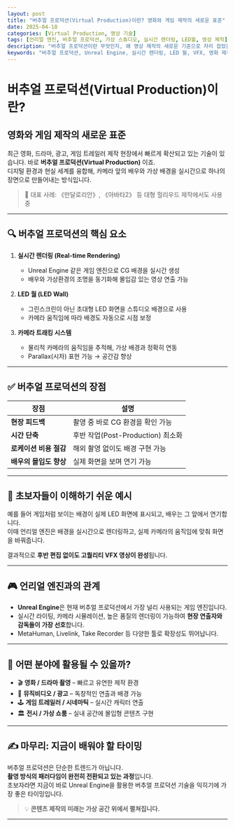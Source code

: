 ```yaml
---
layout: post
title: "버추얼 프로덕션(Virtual Production)이란? 영화와 게임 제작의 새로운 표준"
date: 2025-04-18
categories: [Virtual Production, 영상 기술]
tags: [언리얼 엔진, 버추얼 프로덕션, 가상 스튜디오, 실시간 렌더링, LED월, 영상 제작]
description: "버추얼 프로덕션이란 무엇인지, 왜 영상 제작의 새로운 기준으로 자리 잡았는지 초보자도 쉽게 이해할 수 있도록 정리했습니다. 언리얼 엔진 기반의 실시간 촬영 기법과 LED월 기술도 함께 소개합니다."
keywords: "버추얼 프로덕션, Unreal Engine, 실시간 렌더링, LED 월, VFX, 영화 제작, 언리얼 스튜디오"
---
```


# 버추얼 프로덕션(Virtual Production)이란?  
## 영화와 게임 제작의 새로운 표준

최근 영화, 드라마, 광고, 게임 트레일러 제작 현장에서 빠르게 확산되고 있는 기술이 있습니다. 바로 **버추얼 프로덕션(Virtual Production)** 이죠.  
디지털 환경과 현실 세계를 융합해, 카메라 앞의 배우와 가상 배경을 실시간으로 하나의 장면으로 만들어내는 방식입니다.

> 🎥 대표 사례: 《만달로리안》, 《아바타2》 등 대형 헐리우드 제작에서도 사용 중

---

## 🔍 버추얼 프로덕션의 핵심 요소

1. **실시간 렌더링 (Real-time Rendering)**  
   - Unreal Engine 같은 게임 엔진으로 CG 배경을 실시간 생성  
   - 배우와 가상환경의 조명을 동기화해 몰입감 있는 영상 연출 가능

2. **LED 월 (LED Wall)**  
   - 그린스크린이 아닌 초대형 LED 화면을 스튜디오 배경으로 사용  
   - 카메라 움직임에 따라 배경도 자동으로 시점 보정

3. **카메라 트래킹 시스템**  
   - 물리적 카메라의 움직임을 추적해, 가상 배경과 정확히 연동  
   - Parallax(시차) 표현 가능 → 공간감 향상

---

## ✅ 버추얼 프로덕션의 장점

| 장점 | 설명 |
|------|------|
| **현장 피드백** | 촬영 중 바로 CG 환경을 확인 가능 |
| **시간 단축** | 후반 작업(Post-Production) 최소화 |
| **로케이션 비용 절감** | 해외 촬영 없이도 배경 구현 가능 |
| **배우의 몰입도 향상** | 실제 화면을 보며 연기 가능 |

---

## 🧩 초보자들이 이해하기 쉬운 예시

예를 들어 게임처럼 보이는 배경이 실제 LED 화면에 표시되고, 배우는 그 앞에서 연기합니다.  
이때 언리얼 엔진은 배경을 실시간으로 렌더링하고, 실제 카메라의 움직임에 맞춰 화면을 바꿔줍니다.

결과적으로 **후반 편집 없이도 고퀄리티 VFX 영상이 완성**됩니다.

---

## 🎮 언리얼 엔진과의 관계

- **Unreal Engine**은 현재 버추얼 프로덕션에서 가장 널리 사용되는 게임 엔진입니다.
- 실시간 라이팅, 카메라 시뮬레이션, 높은 품질의 렌더링이 가능하여 **현장 연출자와 감독들이 가장 선호**합니다.
- MetaHuman, Livelink, Take Recorder 등 다양한 툴로 확장성도 뛰어납니다.

---

## 🚀 어떤 분야에 활용될 수 있을까?

- 🎬 **영화 / 드라마 촬영** – 빠르고 유연한 제작 환경
- 🎤 **뮤직비디오 / 광고** – 독창적인 연출과 배경 가능
- 🕹️ **게임 트레일러 / 시네마틱** – 실시간 캐릭터 연출
- 🏛️ **전시 / 가상 쇼룸** – 실내 공간에 몰입형 콘텐츠 구현

---

## ✍ 마무리: 지금이 배워야 할 타이밍

버추얼 프로덕션은 단순한 트렌드가 아닙니다.  
**촬영 방식의 패러다임이 완전히 전환되고 있는 과정**입니다.  
초보자라면 지금이 바로 Unreal Engine을 활용한 버추얼 프로덕션 기술을 익히기에 가장 좋은 타이밍입니다.

> 💡 **콘텐츠 제작의 미래는 가상 공간 위에서 펼쳐집니다.**

---
